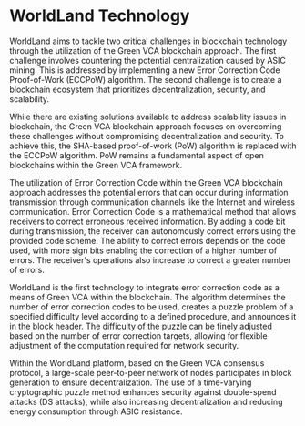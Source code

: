 # WorldLand Technology

WorldLand aims to tackle two critical challenges in blockchain technology through the utilization of the Green VCA blockchain approach. The first challenge involves countering the potential centralization caused by ASIC mining. This is addressed by implementing a new Error Correction Code Proof-of-Work (ECCPoW) algorithm. The second challenge is to create a blockchain ecosystem that prioritizes decentralization, security, and scalability.

&#x20;

While there are existing solutions available to address scalability issues in blockchain, the Green VCA blockchain approach focuses on overcoming these challenges without compromising decentralization and security. To achieve this, the SHA-based proof-of-work (PoW) algorithm is replaced with the ECCPoW algorithm. PoW remains a fundamental aspect of open blockchains within the Green VCA framework.

&#x20;

The utilization of Error Correction Code within the Green VCA blockchain approach addresses the potential errors that can occur during information transmission through communication channels like the Internet and wireless communication. Error Correction Code is a mathematical method that allows receivers to correct erroneous received information. By adding a code bit during transmission, the receiver can autonomously correct errors using the provided code scheme. The ability to correct errors depends on the code used, with more sign bits enabling the correction of a higher number of errors. The receiver's operations also increase to correct a greater number of errors.

&#x20;

WorldLand is the first technology to integrate error correction code as a means of Green VCA within the blockchain. The algorithm determines the number of error correction codes to be used, creates a puzzle problem of a specified difficulty level according to a defined procedure, and announces it in the block header. The difficulty of the puzzle can be finely adjusted based on the number of error correction targets, allowing for flexible adjustment of the computation required for network security.

&#x20;

Within the WorldLand platform, based on the Green VCA consensus protocol, a large-scale peer-to-peer network of nodes participates in block generation to ensure decentralization. The use of a time-varying cryptographic puzzle method enhances security against double-spend attacks (DS attacks), while also increasing decentralization and reducing energy consumption through ASIC resistance.
